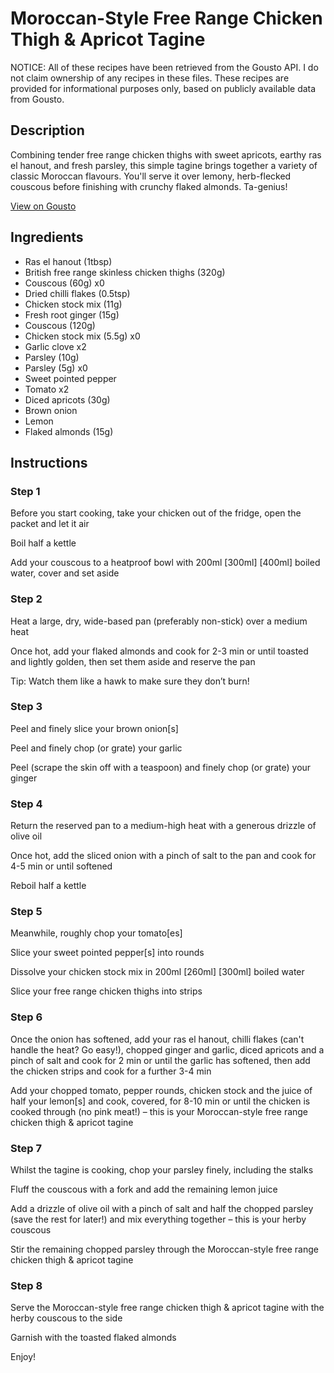 # Moroccan-Style Free Range Chicken Thigh & Apricot Tagine

NOTICE: All of these recipes have been retrieved from the Gousto API. I do not claim ownership of any recipes in these files. These recipes are provided for informational purposes only, based on publicly available data from Gousto.

## Description

Combining tender free range chicken thighs with sweet apricots, earthy ras el hanout, and fresh parsley, this simple tagine brings together a variety of classic Moroccan flavours. You'll serve it over lemony, herb-flecked couscous before finishing with crunchy flaked almonds. Ta-genius! 

[View on Gousto](https://www.gousto.co.uk/recipes/cookbook/moroccan-style-free-range-chicken-thigh-apricot-tagine)

## Ingredients

- Ras el hanout (1tbsp)
- British free range skinless chicken thighs (320g)
- Couscous (60g) x0
- Dried chilli flakes (0.5tsp)
- Chicken stock mix (11g)
- Fresh root ginger (15g)
- Couscous (120g)
- Chicken stock mix (5.5g) x0
- Garlic clove x2
- Parsley (10g)
- Parsley (5g) x0
- Sweet pointed pepper
- Tomato x2
- Diced apricots (30g)
- Brown onion
- Lemon
- Flaked almonds (15g)

## Instructions


### Step 1

Before you start cooking, take your chicken out of the fridge, open the packet and let it air

Boil half a kettle

Add your couscous to a heatproof bowl with 200ml <span class="text-purple">[300ml]</span><span class="text-danger"> [400ml]</span> boiled water, cover and set aside


### Step 2

Heat a large, dry, wide-based pan (preferably non-stick) over a medium heat

Once hot, add your flaked almonds and cook for 2-3 min or until toasted and lightly golden, then set them aside and reserve the pan

Tip: Watch them like a hawk to make sure they don’t burn!


### Step 3

Peel and finely slice your brown onion[s]

Peel and finely chop (or grate) your garlic

Peel (scrape the skin off with a teaspoon) and finely chop (or grate) your ginger


### Step 4

Return the reserved pan to a medium-high heat with a generous drizzle of olive oil

Once hot, add the sliced onion with a pinch of salt to the pan and cook for 4-5 min or until softened

Reboil half a kettle


### Step 5

Meanwhile, roughly chop your tomato[es]

Slice your sweet pointed pepper[s] into rounds

Dissolve your chicken stock mix in 200ml <span class="text-purple">[260ml]</span> <span class="text-danger">[300ml]</span> boiled water

Slice your free range chicken thighs into strips


### Step 6

Once the onion has softened, add your ras el hanout, chilli flakes (can't handle the heat? Go easy!), chopped ginger and garlic, diced apricots and a pinch of salt and cook for 2 min or until the garlic has softened, then add the chicken strips and cook for a further 3-4 min

Add your chopped tomato, pepper rounds, chicken stock and the juice of half your lemon[s] and cook, covered, for 8-10 min or until the chicken is cooked through (no pink meat!) – this is your Moroccan-style free range chicken thigh & apricot tagine


### Step 7

Whilst the tagine is cooking, chop your parsley finely, including the stalks

Fluff the couscous with a fork and add the remaining lemon juice

Add a drizzle of olive oil with a pinch of salt and half the chopped parsley (save the rest for later!) and mix everything together – this is your herby couscous

Stir the remaining chopped parsley through the Moroccan-style free range chicken thigh & apricot tagine

### Step 8

Serve the Moroccan-style free range chicken thigh & apricot tagine with the herby couscous to the side

Garnish with the toasted flaked almonds

Enjoy!


